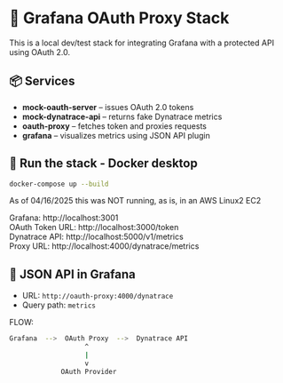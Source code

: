 # 🔐 Grafana OAuth Proxy Stack

This is a local dev/test stack for integrating Grafana with a protected API using OAuth 2.0.

## 📦 Services

- **mock-oauth-server** – issues OAuth 2.0 tokens
- **mock-dynatrace-api** – returns fake Dynatrace metrics
- **oauth-proxy** – fetches token and proxies requests
- **grafana** – visualizes metrics using JSON API plugin

## 🚀 Run the stack - Docker desktop

```bash
docker-compose up --build
```
As of 04/16/2025 this was NOT running, as is, in an AWS Linux2 EC2

Grafana: http://localhost:3001  
OAuth Token URL: http://localhost:3000/token  
Dynatrace API: http://localhost:5000/v1/metrics  
Proxy URL: http://localhost:4000/dynatrace/metrics

## 🔐 JSON API in Grafana

- URL: `http://oauth-proxy:4000/dynatrace`
- Query path: `metrics`

FLOW:
```bash
Grafana  -->  OAuth Proxy  -->  Dynatrace API
                   ^
                   |
                   v
             OAuth Provider
```
